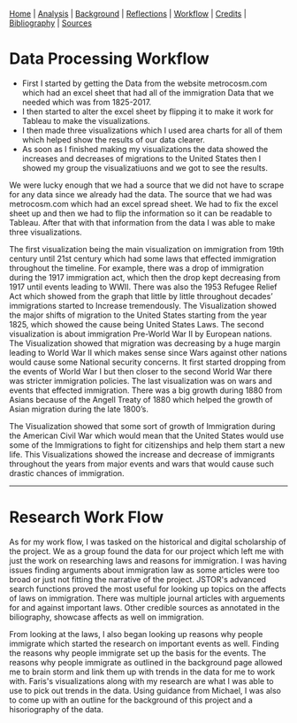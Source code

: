 [Home](https://michaelrappa.github.io/usa-migration/) |
[Analysis](https://michaelrappa.github.io/usa-migration/pages/analysis.html) |
[Background](https://michaelrappa.github.io/usa-migration/pages/background.html) |
[Reflections](https://michaelrappa.github.io/usa-migration/pages/reflections.html) |
[Workflow](https://michaelrappa.github.io/usa-migration/pages/workflow.html) |
[Credits](https://michaelrappa.github.io/usa-migration/pages/credits.html) |
[Bibliography](https://michaelrappa.github.io/usa-migration/pages/bibliography.html) |
[Sources](https://michaelrappa.github.io/usa-migration/pages/sources.html)



# Data Processing Workflow

* First I started by getting the Data from the website metrocosm.com which had an excel sheet that had all of the immigration Data that we needed which was from 1825-2017.
* I then started to alter the excel sheet by flipping it to make it work for Tableau to make the visualizations.
* I then made three visualizations which I used area charts for all of them which helped show the results of our data clearer.
* As soon as I finished making my visualizations the data showed the increases and decreases of migrations to the United States then I showed my group the visualizatiuons and we got to see the results.

We were lucky enough that we had a source that we did not have to scrape for any data since we already had the data. The source that we had was metrocosm.com which had an excel spread sheet. We had to fix the excel sheet up and then we had to flip the information so it can be readable to Tableau. After that with that information from the data I was able to make three visualizations. 

The first visualization being the main visualization on immigration from 19th century until 21st century which had some laws that effected immigration throughout the timeline. For example, there was a drop of immigration during the 1917 immigration act, which then the drop kept decreasing from 1917 until events leading to WWII. There was also the 1953 Refugee Relief Act which showed from the graph that little by little throughout decades’ immigrations started to Increase tremendously. The Visualization showed the major shifts of migration to the United States starting from the year 1825, which showed the cause being United States Laws. The second visualization is about immigration Pre-World War II by European nations. The Visualization showed that migration was decreasing by a huge margin leading to World War II which makes sense since Wars against other nations would cause some National security concerns. It first started dropping from the events of World War I but then closer to the second World War there was stricter immigration policies. The last visualization was on wars and events that effected immigration. There was a big growth during 1880 from Asians because of the Angell Treaty of 1880 which helped the growth of Asian migration during the late 1800’s. 

The Visualization showed that some sort of growth of Immigration during the American Civil War which would mean that the United States would use some of the Immigrations to fight for citizenships and help them start a new life. This Visualizations showed the increase and decrease of immigrants throughout the years from major events and wars that would cause such drastic chances of immigration.

---

# Research Work Flow

As for my work flow, I was tasked on the historical and digital scholarship of the project. We as a group found the data for our project which left me with just the work on researching laws and reasons for immigration. I was having issues finding arguments about immigration law as some articles were too broad or just not fitting the narrative of the project. JSTOR's advanced search functions proved the most useful for looking up topics on the affects of laws on immigration. There was multiple journal articles with arguements for and against important laws. Other credible sources as annotated in the biliography, showcase affects as well on immigration. 

From looking at the laws, I also began looking up reasons why people immigrate which started the research on important events as well. Finding the reasons why people immigrate set up the basis for the events. The reasons why people immigrate as outlined in the background page allowed me to brain storm and link them up with trends in the data for me to work with. Faris's visualizations along with my research are what I was able to use to pick out trends in the data. Using guidance from Michael, I was also to come up with an outline for the background of this project and a hisoriography of the data. 
